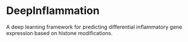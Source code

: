 # DeepInflammation
A deep learning framework for predicting differential inflammatory gene expression based on histone modifications.

